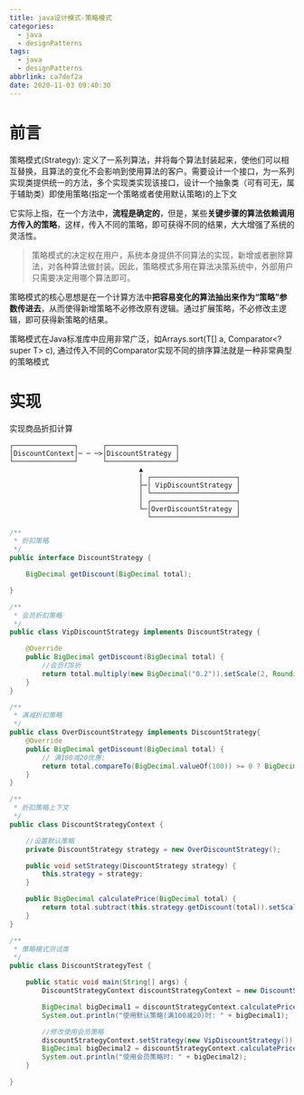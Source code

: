 ```yaml
---
title: java设计模式-策略模式
categories:
  - java
  - designPatterns
tags:
  - java
  - designPatterns
abbrlink: ca7def2a
date: 2020-11-03 09:40:30
---
```


# 前言

策略模式(Strategy): 定义了一系列算法，并将每个算法封装起来，使他们可以相互替换，且算法的变化不会影响到使用算法的客户。需要设计一个接口，为一系列实现类提供统一的方法，多个实现类实现该接口，设计一个抽象类（可有可无，属于辅助类）即使用策略(指定一个策略或者使用默认策略)的上下文

它实际上指，在一个方法中，**流程是确定的**，但是，某些**关键步骤的算法依赖调用方传入的策略**，这样，传入不同的策略，即可获得不同的结果，大大增强了系统的灵活性。

> 策略模式的决定权在用户，系统本身提供不同算法的实现，新增或者删除算法，对各种算法做封装。因此，策略模式多用在算法决策系统中，外部用户只需要决定用哪个算法即可。

策略模式的核心思想是在一个计算方法中**把容易变化的算法抽出来作为“策略”参数传进去**，从而使得新增策略不必修改原有逻辑。通过扩展策略，不必修改主逻辑，即可获得新策略的结果。

策略模式在Java标准库中应用非常广泛，如Arrays.sort(T[] a, Comparator<? super T> c), 通过传入不同的Comparator实现不同的排序算法就是一种非常典型的策略模式

 <!-- more -->


# 实现

实现商品折扣计算

```
┌───────────────┐      ┌─────────────────┐
│DiscountContext│─ ─ ─>│DiscountStrategy │
└───────────────┘      └─────────────────┘
                                ▲
                                │ ┌─────────────────────┐
                                ├─│ VipDiscountStrategy │
                                │ └─────────────────────┘
                                │ ┌─────────────────────┐
                                └─│OverDiscountStrategy │
                                  └─────────────────────┘
```

```java
/**
 * 折扣策略
 */
public interface DiscountStrategy {

    BigDecimal getDiscount(BigDecimal total);

}

/**
 * 会员折扣策略
 */
public class VipDiscountStrategy implements DiscountStrategy {

    @Override
    public BigDecimal getDiscount(BigDecimal total) {
        //会员打8折
        return total.multiply(new BigDecimal("0.2")).setScale(2, RoundingMode.DOWN);
    }
}

/**
 * 满减折扣策略
 */
public class OverDiscountStrategy implements DiscountStrategy{
    @Override
    public BigDecimal getDiscount(BigDecimal total) {
        // 满100减20优惠:
        return total.compareTo(BigDecimal.valueOf(100)) >= 0 ? BigDecimal.valueOf(20) : BigDecimal.ZERO;
    }
}

/**
 * 折扣策略上下文
 */
public class DiscountStrategyContext {

    //设置默认策略
    private DiscountStrategy strategy = new OverDiscountStrategy();

    public void setStrategy(DiscountStrategy strategy) {
        this.strategy = strategy;
    }

    public BigDecimal calculatePrice(BigDecimal total) {
        return total.subtract(this.strategy.getDiscount(total)).setScale(2);
    }
}

/**
 * 策略模式测试类
 */
public class DiscountStrategyTest {

    public static void main(String[] args) {
        DiscountStrategyContext discountStrategyContext = new DiscountStrategyContext();

        BigDecimal bigDecimal1 = discountStrategyContext.calculatePrice(new BigDecimal(105));
        System.out.println("使用默认策略(满100减20)时: " + bigDecimal1);

        //修改使用会员策略
        discountStrategyContext.setStrategy(new VipDiscountStrategy());
        BigDecimal bigDecimal2 = discountStrategyContext.calculatePrice(new BigDecimal(105));
        System.out.println("使用会员策略时: " + bigDecimal2);
    }

}

```